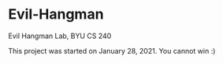 # Evil-Hangman
Evil Hangman Lab, BYU CS 240

This project was started on January 28, 2021. You cannot win :)
